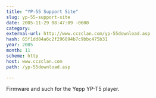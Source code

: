 ```yaml
---
title: "YP-55 Support Site"
slug: yp-55-support-site
date: 2005-11-29 08:47:09 -0600
category: 
external-url: http://www.cczclan.com/yp-55download.asp
hash: 65f1dd84a6c2f296894b7c9bbc475b31
year: 2005
month: 11
scheme: http
host: www.cczclan.com
path: /yp-55download.asp

---
```


Firmware and such for the Yepp YP-T5 player.
